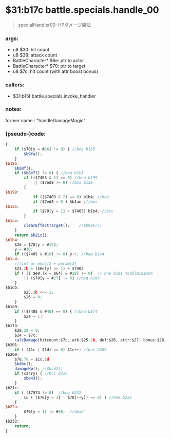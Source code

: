 ﻿
# $31:b17c battle.specials.handle_00
> specialHandler00: HPダメージ魔法

### args:
+	u8 $30: hit count
+	u8 $38: attack count
+	BattleCharacter* $6e: ptr to actor
+	BattleCharacter* $70: ptr to target
+	u8 $7c: hit count (with attr boost bonus)

### callers:
+	$31:b15f battle.specials.invoke_handler

### notes:
former name : "handleDamageMagic"

### (pseudo-)code:
```js
{
	if ($70[y = #26] != 0) { //beq b185
		$b9fa();
	}
$b185:
	$b88f();
	if ($b8e7() != 0) { //beq b1b1
		if (($7403 & 1) == 0) //beq b199
			|| ($7ed8 >= 0) //bmi b1ae
		{
$b199:
			if (($7403 & 2) == 0) b1b4; //beq
			if ($7ed8 < 0 ) $b1ae ;//bmi
$b1a5:
			if ($70[y = 1] < $7403) b1b4; //bcc
		}
$b1ae:
		clearEffectTarget();	//$b926();
	}
	return $b21c();
$b1b4:
	$26 = $70[y = #15];
	y = #10;
	if (($7405 & #10) != 0) y++; //beq b1c4
$b1c4:
	//(int or men)/2 + param[2]
	$25,2b = ($6e[y] >> 1) + $7402
	if ( (( $e0.(x = $64) & #28) != 0)  // bne b1e1 toad|minimum
		|| ($70[y = #27] != 0) //beq b1e9
	}
$b1db:
		$25,2b <<= 1;
		$26 = 0;
	}
$b1e9:
	if (($7405 & #40) == 0) { //beq b1f4
		$2a = 1；
	}
$b1f4:
	$28,29 = 0;
	$24 = $7c;
	calcDamage(hitcount:$7c, atk:$25,2b, def:$26, attr:$27, bonus:$28, bonusMul:$29, divide:$2a); // $bb44();
$b201:
	if ( ($1c | $1d) == 0) $1c++; //bne b209
$b209:
	$78,79 = $1c,1d
	$bdbc();
	damageHp();	//$bcd2()
	if (carry) { //bcc b21c
		$be43();
	}
$b21c:
	if ( ($7574 != 0)  //beq b232
		&& ( ($70[y = 3] | $70[++y]) == 0) ) //bne b232
	{ 
$b22a:
		$70[y = 1] |= #80;	//dead
	}
$b232:
	return;
}
```




